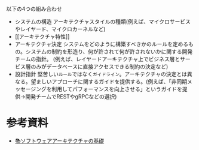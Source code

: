 以下の4つの組み合わせ
- システムの構造
  アーキテクチャスタイルの種類(例えば、マイクロサービスやレイヤード、マイクロカーネルなど)
- [[アーキテクチャ特性]]
- アーキテクチャ決定
  システムをどのように構築すべきかのルールを定めるもの。システムの制約を形造り、何が許されて何が許されないかに関する開発チームの指針。
  (例えば、レイヤードアーキテクチャ上でビジネス層とサービス層のみがデータベースに直接アクセスできる制約の決定など)
- 設計指針
  堅苦しい`ルール`ではなく`ガイドライン`。アーキテクチャの決定とは異なる。望ましいアプローチに関するガイドを提供する。(例えば、「非同期メッセージングを利用してパフォーマンスを向上させる」というガイドを提供->開発チームでRESTやgRPCなどの選択)

# 参考資料
- [📚ソフトウェアアーキテクチャの基礎](📚ソフトウェアアーキテクチャの基礎.md)